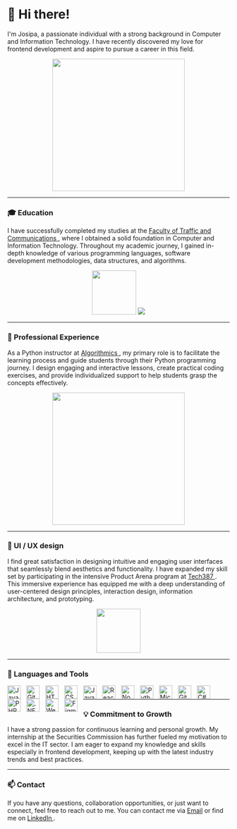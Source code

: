 # 👋 Hi there! 
I'm Josipa, a passionate individual with a strong background in Computer and Information Technology. I have recently discovered my love for frontend development and aspire to pursue a career in this field.
<p align= 'center'>
    <img width= '300' src= "https://storage.googleapis.com/ureify-strapi-assets/Job_Search_for_Front_End_Developer_b8b113ec25/Job_Search_for_Front_End_Developer_b8b113ec25.jpg">
</p>

---

### 🎓 Education
I have successfully completed my studies at the <a href= 'https://fsk.unsa.ba/'> Faculty of Traffic and Communications </a>, where I obtained a solid foundation in Computer and Information Technology. Throughout my academic journey, I gained in-depth knowledge of various programming languages, software development methodologies, data structures, and algorithms.
<p align= 'center'>
  <img width= '100' src= 'https://i2.wp.com/af.unsa.ba/wp-content/uploads/2020/06/logo_AFdrmreze.png?fit=835%2C819&ssl=1](https://fsk.unsa.ba/wp/wp-content/uploads/2020/09/unsa_320-e1600370914431.png'>
  <img src= 'https://fsk.unsa.ba/wp/wp-content/uploads/2020/09/download-1-e1600370867178.png'>
</p>

---

### 💼 Professional Experience
As a Python instructor at <a href= 'https://novo-sarajevo.alg.academy/bs'> Algorithmics </a>, my primary role is to facilitate the learning process and guide students through their Python programming journey. I design engaging and interactive lessons, create practical coding exercises, and provide individualized support to help students grasp the concepts effectively.
<p align= 'center'>
    <img width= '300' src= "https://images.glints.com/unsafe/glints-dashboard.s3.amazonaws.com/company-banner-pic/2174c0976b1fdee6d3c09fef8f17be5b.png">
</p>

---

### 🎨 UI / UX design
I find great satisfaction in designing intuitive and engaging user interfaces that seamlessly blend aesthetics and functionality. I have expanded my skill set by participating in the intensive Product Arena program at <a href= 'https://www.tech387.com/'> Tech387 </a>. This immersive experience has equipped me with a deep understanding of user-centered design principles, interaction design, information architecture, and prototyping.
<p align= 'center'>
    <img width= '100' src= "https://global-uploads.webflow.com/6245a9d0497b5720bead1f55/6389f8c682f66bddb44afeab_Tech387_vertical_logo.png">
</p>

---

### 🧰 Languages and Tools


<img align="left" title="Java" width="30px" style="padding-right:10px;" src="https://cdn.jsdelivr.net/gh/devicons/devicon/icons/java/java-original.svg"/>
<img align="left" title="Git" width="30px" style="padding-right:10px;" src="https://cdn.jsdelivr.net/gh/devicons/devicon/icons/git/git-original.svg" />
<img align="left" title="HTML" width="30px" style="padding-right:10px;" src="https://cdn.jsdelivr.net/gh/devicons/devicon/icons/html5/html5-plain.svg" />
<img align="left" title="CSS" width="30px" style="padding-right:10px;" src="https://cdn.jsdelivr.net/gh/devicons/devicon/icons/css3/css3-plain.svg" />
<img align="left" title="JavaScript" width="30px" style="padding-right:10px;" src="https://cdn.jsdelivr.net/gh/devicons/devicon/icons/javascript/javascript-plain.svg" />
<img align="left" title="React" width="30px" style="padding-right:10px;" src="https://cdn.jsdelivr.net/gh/devicons/devicon/icons/react/react-original.svg" />
<img align="left" title="NodeJS" width="30px" style="padding-right:10px;" src="https://cdn.jsdelivr.net/gh/devicons/devicon/icons/nodejs/nodejs-original.svg" />
<img align="left" title="Python" width="30px" style="padding-right:10px;" src="https://cdn.jsdelivr.net/gh/devicons/devicon/icons/python/python-plain.svg" />
<img align="left" title="Microsoft SQL Server" width="30px" style="padding-right:10px;" src="https://cdn.jsdelivr.net/gh/devicons/devicon/icons/microsoftsqlserver/microsoftsqlserver-plain.svg" />
<img align="left" title="GitHub" width="30px" style="padding-right:10px;" src="https://cdn.jsdelivr.net/gh/devicons/devicon/icons/github/github-original.svg" />
<img align="left" title="C#" width="30px" style="padding-right:10px;" src="https://cdn.jsdelivr.net/gh/devicons/devicon/icons/csharp/csharp-original.svg" />
<img align="left" title="PHP" width="30px" style="padding-right:10px;" src="https://cdn.jsdelivr.net/gh/devicons/devicon/icons/php/php-original.svg" />
<img align="left" title=".NET" width="30px" style="padding-right:10px;" src="https://cdn.jsdelivr.net/gh/devicons/devicon/icons/dot-net/dot-net-original.svg" />
<img align="left" title="Webflow" width="30px" style="padding-right:10px;" src="https://cdn.jsdelivr.net/gh/devicons/devicon/icons/webflow/webflow-original.svg" />
<img align="left" title="Figma" width="30px" style="padding-right:10px;" src="https://cdn.jsdelivr.net/gh/devicons/devicon/icons/figma/figma-original.svg" />

<br />

---

### 💡 Commitment to Growth
I have a strong passion for continuous learning and personal growth. My internship at the Securities Commission has further fueled my motivation to excel in the IT sector. I am eager to expand my knowledge and skills especially in frontend development, keeping up with the latest industry trends and best practices.

---
### 📫 Contact
If you have any questions, collaboration opportunities, or just want to connect, feel free to reach out to me. You can contact me via [Email](bosnjakjosipa01@gmail.com)  or find me on <a href= 'https://www.linkedin.com/in/josipa-bo%C5%A1njak-720686257'> LinkedIn </a>.


